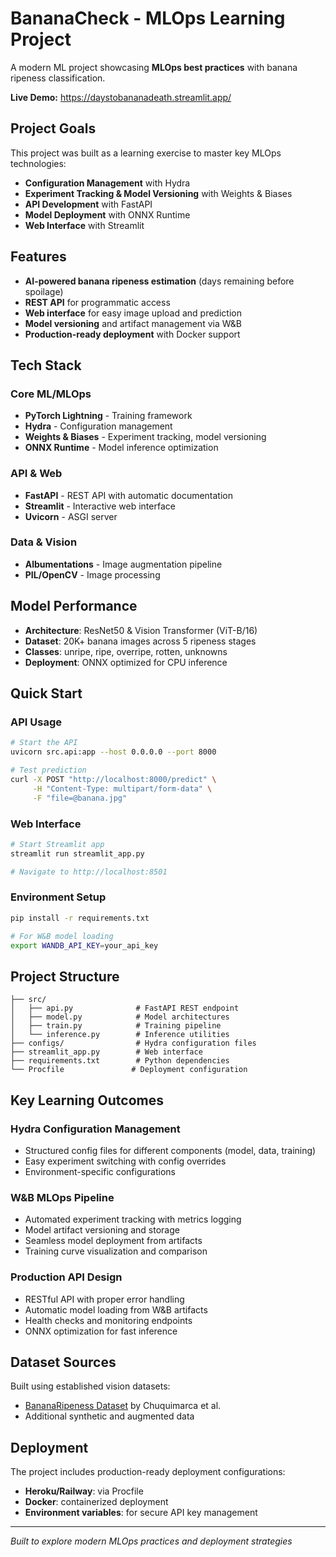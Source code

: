 # BananaCheck - MLOps Learning Project

A modern ML project showcasing **MLOps best practices** with banana ripeness classification.

**Live Demo:** https://daystobananadeath.streamlit.app/

## Project Goals

This project was built as a learning exercise to master key MLOps technologies:

- **Configuration Management** with Hydra
- **Experiment Tracking & Model Versioning** with Weights & Biases
- **API Development** with FastAPI
- **Model Deployment** with ONNX Runtime
- **Web Interface** with Streamlit

## Features

- **AI-powered banana ripeness estimation** (days remaining before spoilage)
- **REST API** for programmatic access
- **Web interface** for easy image upload and prediction
- **Model versioning** and artifact management via W&B
- **Production-ready deployment** with Docker support

## Tech Stack

### Core ML/MLOps
- **PyTorch Lightning** - Training framework
- **Hydra** - Configuration management
- **Weights & Biases** - Experiment tracking, model versioning
- **ONNX Runtime** - Model inference optimization

### API & Web
- **FastAPI** - REST API with automatic documentation
- **Streamlit** - Interactive web interface
- **Uvicorn** - ASGI server

### Data & Vision
- **Albumentations** - Image augmentation pipeline
- **PIL/OpenCV** - Image processing

## Model Performance

- **Architecture**: ResNet50 & Vision Transformer (ViT-B/16)
- **Dataset**: 20K+ banana images across 5 ripeness stages
- **Classes**: unripe, ripe, overripe, rotten, unknowns
- **Deployment**: ONNX optimized for CPU inference

## Quick Start

### API Usage
```bash
# Start the API
uvicorn src.api:app --host 0.0.0.0 --port 8000

# Test prediction
curl -X POST "http://localhost:8000/predict" \
     -H "Content-Type: multipart/form-data" \
     -F "file=@banana.jpg"
```

### Web Interface
```bash
# Start Streamlit app
streamlit run streamlit_app.py

# Navigate to http://localhost:8501
```

### Environment Setup
```bash
pip install -r requirements.txt

# For W&B model loading
export WANDB_API_KEY=your_api_key
```

## Project Structure

```
├── src/
│   ├── api.py              # FastAPI REST endpoint
│   ├── model.py            # Model architectures
│   ├── train.py            # Training pipeline
│   └── inference.py        # Inference utilities
├── configs/                # Hydra configuration files
├── streamlit_app.py        # Web interface
├── requirements.txt        # Python dependencies
└── Procfile               # Deployment configuration
```

## Key Learning Outcomes

### Hydra Configuration Management
- Structured config files for different components (model, data, training)
- Easy experiment switching with config overrides
- Environment-specific configurations

### W&B MLOps Pipeline
- Automated experiment tracking with metrics logging
- Model artifact versioning and storage
- Seamless model deployment from artifacts
- Training curve visualization and comparison

### Production API Design
- RESTful API with proper error handling
- Automatic model loading from W&B artifacts
- Health checks and monitoring endpoints
- ONNX optimization for fast inference

## Dataset Sources

Built using established vision datasets:
- [BananaRipeness Dataset](https://github.com/luischuquim/BananaRipeness/) by Chuquimarca et al.
- Additional synthetic and augmented data

## Deployment

The project includes production-ready deployment configurations:
- **Heroku/Railway**: via Procfile
- **Docker**: containerized deployment
- **Environment variables**: for secure API key management

---

*Built to explore modern MLOps practices and deployment strategies*
